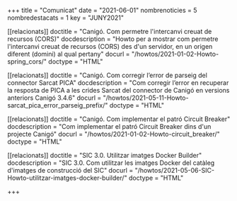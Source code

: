 +++
title             = "Comunicat"
date	 	  	  = "2021-06-01"
nombrenoticies    = 5
nombredestacats   = 1
key 		  	  = "JUNY2021"

[[relacionats]]
doctitle          = "Canigó. Com permetre l'intercanvi creuat de recursos (CORS)"
docdescription    = "Howto per a mostrar com permetre l'intercanvi creuat de recursos (CORS) des d'un servidor, en un origen diferent (domini) al qual pertany"
docurl            = "/howtos/2021-01-02-Howto-spring_cors/"
doctype           = "HTML"

[[relacionats]]
doctitle          = "Canigó. Com corregir l’error de parseig del connector Sarcat PICA"
docdescription    = "Com corregir l’error en recuperar la resposta de PICA a les crides Sarcat del connector de Canigó en versions anteriors Canigó 3.4.6"
docurl            = "/howtos/2021-05-11-Howto-sarcat_pica_error_parseig_prefix/"
doctype           = "HTML"

[[relacionats]]
doctitle          = "Canigó. Com implementar el patró Circuit Breaker"
docdescription    = "Com implementar el patró Circuit Breaker dins d'un projecte Canigó"
docurl            = "/howtos/2021-01-02-Howto-circuit_breaker/"
doctype           = "HTML"

[[relacionats]]
doctitle          = "SIC 3.0. Utilitzar imatges Docker Builder"
docdescription    = "SIC 3.0. Com utilitzar les imatges Docker del catàleg d'imatges de construcció del SIC"
docurl            = "/howtos/2021-05-06-SIC-Howto-utilitzar-imatges-docker-builder/"
doctype           = "HTML"

+++
